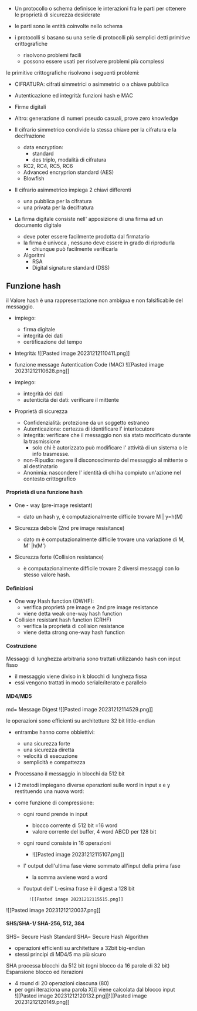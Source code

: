 
- Un protocollo o schema definisce le interazioni fra le parti per ottenere le proprietà di sicurezza desiderate 
- le parti sono le entità coinvolte nello schema 

- i protocolli si basano su una serie di protocolli più semplici detti primitive crittografiche
	- risolvono problemi facili 
	- possono essere usati per risolvere problemi più complessi 

le primitive crittografiche risolvono i seguenti problemi: 
- CIFRATURA: cifrati simmetrici o asimmetrici o a chiave pubblica 
- Autenticazione ed integrità: funzioni hash e MAC
- Firme digitali 
- Altro: generazione di numeri pseudo casuali, prove zero knowledge 


- Il cifrario simmetrico condivide la stessa chiave per la cifratura e la decifrazione 
	- data encryption:
		- standard
		- des triplo, modalità di cifratura
	- RC2, RC4, RC5, RC6
	- Advanced encryprion standard (AES)
	- Blowfish 


- Il cifrario asimmetrico impiega 2 chiavi differenti 
	- una pubblica per la cifratura
	- una privata per la decifratura 


- La firma digitale consiste nell' apposizione di una firma ad un documento digitale 
	- deve poter essere facilmente prodotta dal firmatario
	- la firma è univoca , nessuno deve essere in grado di riprodurla 
		- chiunque può facilmente verificarla
	- Algoritmi
		- RSA
		- Digital signature standard (DSS)

## Funzione hash 

il Valore hash è una rappresentazione non ambigua e non falsificabile del messaggio. 
- impiego:
	- firma digitale 
	- integrità dei dati 
	- certificazione del tempo 
- Integrità: 
 ![[Pasted image 20231212110411.png]]

- funzione message Autentication Code (MAC)
![[Pasted image 20231212110628.png]]
- impiego: 
	- integrità dei dati 
	- autenticità dei dati: verificare il mittente 

- Proprietà di sicurezza
	- Confidenzialità: protezione da un soggetto estraneo
	- Autenticazione: certezza di identificare l' interlocutore 
	- integrità: verificare che il messaggio non sia stato modificato durante la trasmissione
		- solo chi è autorizzato può modificare l' attività di un sistema o le info trasmesse.
	- non-Ripudio: negare il disconoscimento del messaggio al mittente o al destinatario 
	- Anonimia: nascondere l' identità di chi ha compiuto un'azione nel contesto crittografico 



#### Proprietà di una funzione hash 
- One - way (pre-image resistant)
	- dato un hash y,  è computazionalmente difficile trovare M | y=h(M)

- Sicurezza debole (2nd pre image resisitance) 
	- dato m è computazionalmente difficile trovare una variazione di M, M' |h(M')

- Sicurezza forte (Collision resistance)
	- è computazionalmente difficile trovare 2 diversi messaggi con lo stesso valore hash.


#### Definizioni
- One way Hash function (OWHF):
	- verifica proprietà pre image e 2nd pre image resistance 
	- viene detta weak one-way hash function 
- Collision resistant hash function (CRHF)
	- verifica la proprietà di collision resistance 
	- viene detta strong one-way hash function 


#### Costruzione 
Messaggi di lunghezza arbitraria sono trattati utilizzando hash con input fisso 

- il messaggio viene diviso in k blocchi di lungheza fissa 
- essi vengono trattati in modo seriale/iterato e parallelo 

#### MD4/MD5
md= Message Digest 
![[Pasted image 20231212114529.png]]

le operazioni sono efficienti su architetture 32 bit little-endian 
- entrambe hanno come obbiettivi: 
	- una sicurezza forte 
	- una sicurezza diretta
	- velocità di esecuzione 
	- semplicità e compattezza 

- Processano il messaggio in blocchi da 512 bit 
- i 2 metodi impiegano diverse operazioni sulle word in input x e y restituendo una nuova word:
- come funzione di compressione: 
	- ogni round prende in input 
		- blocco corrente di 512 bit =16 word
		- valore corrente del buffer, 4 word ABCD per 128 bit 
	- ogni round consiste in 16 operazioni 
		- ![[Pasted image 20231212115107.png]]
	- l' output dell'ultima fase viene sommato all'input della prima fase 
		- la somma avviene word a word
	- l'output dell' L-esima frase è il digest a 128 bit 
	  
	  
	        ![[Pasted image 20231212115515.png]]


![[Pasted image 20231212120037.png]]
#### SHS/SHA-1/ SHA-256, 512, 384

SHS= Secure Hash Standard 
SHA= Secure Hash Algorithm

- operazioni efficienti su architetture a 32bit big-endian 
- stessi principi di MD4/5 ma più sicuro

SHA processa blocchi da 512 bit (ogni blocco da 16 parole di 32 bit) 
Espansione blocco ed iterazioni
- 4 round di 20 operazioni ciascuna (80)
- per ogni iteraziona una parola X\[i] viene calcolata dal blocco input  
![[Pasted image 20231212120132.png]]![[Pasted image 20231212120149.png]]

